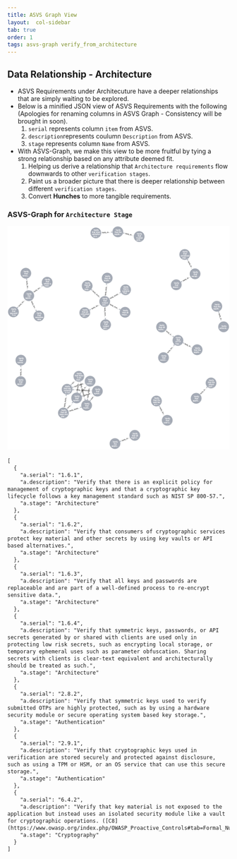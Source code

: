 ```yaml
---
title: ASVS Graph View
layout:  col-sidebar
tab: true
order: 1
tags: asvs-graph verify_from_architecture
---
```



## Data Relationship - Architecture

- ASVS Requirements under Architecuture have a deeper relationships that are simply waiting to be explored.
- Below is a minified JSON view of ASVS Requirements with the following (Apologies for renaming columns in ASVS Graph - Consistency will be brought in soon).
  1. `serial` represents column `item` from ASVS.
  2. `description`represents coulumn `Description` from ASVS.
  3. `stage` represents column `Name` from ASVS.
- With ASVS-Graph, we make this view to be more fruitful by tying a strong relationship based on any attribute deemed fit.
  1. Helping us derive a relationship that `Architecture requirements` flow downwards to other `verification stages`.
  2. Paint us a broader picture that there is deeper relationship between different `verification stages`.
  3. Convert **Hunches** to more tangible requirements.

### ASVS-Graph for `Architecture Stage`
![Architecture](assets/images/architecture-graph.png)


```
[
  {
    "a.serial": "1.6.1",
    "a.description": "Verify that there is an explicit policy for management of cryptographic keys and that a cryptographic key lifecycle follows a key management standard such as NIST SP 800-57.",
    "a.stage": "Architecture"
  },
  {
    "a.serial": "1.6.2",
    "a.description": "Verify that consumers of cryptographic services protect key material and other secrets by using key vaults or API based alternatives.",
    "a.stage": "Architecture"
  },
  {
    "a.serial": "1.6.3",
    "a.description": "Verify that all keys and passwords are replaceable and are part of a well-defined process to re-encrypt sensitive data.",
    "a.stage": "Architecture"
  },
  {
    "a.serial": "1.6.4",
    "a.description": "Verify that symmetric keys, passwords, or API secrets generated by or shared with clients are used only in protecting low risk secrets, such as encrypting local storage, or temporary ephemeral uses such as parameter obfuscation. Sharing secrets with clients is clear-text equivalent and architecturally should be treated as such.",
    "a.stage": "Architecture"
  },
  {
    "a.serial": "2.8.2",
    "a.description": "Verify that symmetric keys used to verify submitted OTPs are highly protected, such as by using a hardware security module or secure operating system based key storage.",
    "a.stage": "Authentication"
  },
  {
    "a.serial": "2.9.1",
    "a.description": "Verify that cryptographic keys used in verification are stored securely and protected against disclosure, such as using a TPM or HSM, or an OS service that can use this secure storage.",
    "a.stage": "Authentication"
  },
  {
    "a.serial": "6.4.2",
    "a.description": "Verify that key material is not exposed to the application but instead uses an isolated security module like a vault for cryptographic operations. ([C8](https://www.owasp.org/index.php/OWASP_Proactive_Controls#tab=Formal_Numbering))",
    "a.stage": "Cryptography"
  }
]
```
